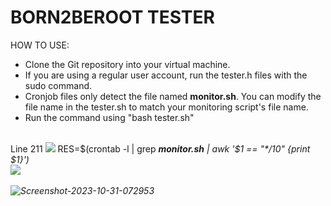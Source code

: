 <h1>BORN2BEROOT TESTER</h1>
                                                                                     
HOW TO USE:
-  Clone the Git repository into your virtual machine.
-  If you are using a regular user account, run the tester.h files with the sudo command.
-  Cronjob files only detect the file named <b>monitor.sh</b>. You can modify the file name in the tester.sh to match your monitoring script's file name.
-  Run the command using "bash tester.sh"
<br>
Line 211<be>
<img src="https://user-images.githubusercontent.com/74038190/212284115-f47cd8ff-2ffb-4b04-b5bf-4d1c14c0247f.gif"/>
RES=$(crontab -l | grep <b><i>monitor.sh<i></b> | awk '$1 == "*/10" {print $1}')<br>
<img src="https://user-images.githubusercontent.com/74038190/212284115-f47cd8ff-2ffb-4b04-b5bf-4d1c14c0247f.gif"/><br><br>

<img src="https://i.ibb.co/PgQ4QJJ/Screenshot-2023-10-31-072953.png" alt="Screenshot-2023-10-31-072953" border="0" />
